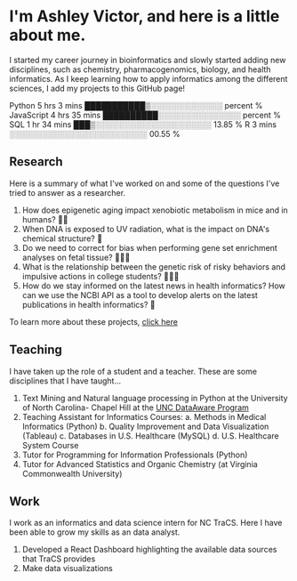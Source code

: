 # I'm Ashley Victor, and here is a little about me.
I started my career journey in bioinformatics and slowly started adding new disciplines, such as chemistry, pharmacogenomics, biology, and health informatics. As I keep learning how to apply informatics among the different sciences, I add my projects to this GitHub page! 

Python     5 hrs 3 mins    ███████████▒░░░░░░░░░░░░░   percent % 
JavaScript         4 hrs 35 mins   ██████████░░░░░░░░░░░░░░░   percent % 
SQL   1 hr 34 mins    ███▒░░░░░░░░░░░░░░░░░░░░░   13.85 % 
R          3 mins          ░░░░░░░░░░░░░░░░░░░░░░░░░   00.55 % 

## Research
Here is a summary of what I've worked on and some of the questions I've tried to answer as a researcher.

1. How does epigenetic aging impact xenobiotic metabolism in mice and in humans? 💊🐁
2. When DNA is exposed to UV radiation, what is the impact on DNA's chemical structure? 🧬
3. Do we need to correct for bias when performing gene set enrichment analyses on fetal tissue? 👩🏻‍🍼
4. What is the relationship between the genetic risk of risky behaviors and impulsive actions in college students? 👩🏻‍🏫
5. How do we stay informed on the latest news in health informatics? How can we use the NCBI API as a tool to develop alerts on the latest publications in health informatics? 📰

To learn more about these projects, [click here](https://www.linkedin.com/in/ashley-victor/details/projects/)
   
## Teaching
I have taken up the role of a student and a teacher. These are some disciplines that I have taught...
1. Text Mining and Natural language processing in Python at the University of North Carolina- Chapel Hill at the [UNC DataAware Program](https://datamine.unc.edu/dataaware-training-modules/) 
2. Teaching Assistant for Informatics Courses:
   a. Methods in Medical Informatics (Python)
   b. Quality Improvement and Data Visualization (Tableau)
   c. Databases in U.S. Healthcare (MySQL)
   d. U.S. Healthcare System Course
3. Tutor for Programming for Information Professionals (Python)
4. Tutor for Advanced Statistics and Organic Chemistry (at Virginia Commonwealth University)

## Work
I work as an informatics and data science intern for NC TraCS. Here I have been able to grow my skills as an data analyst. 
1. Developed a React Dashboard highlighting the available data sources that TraCS provides
2. Make data visualizations 

